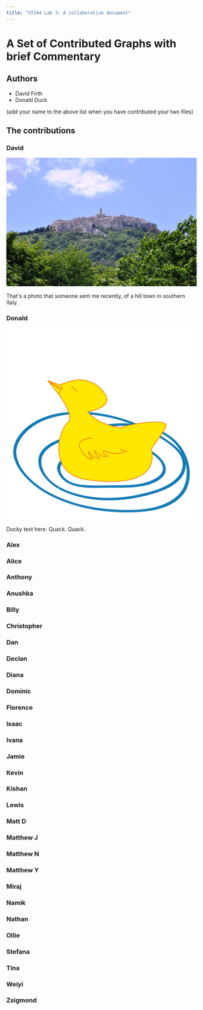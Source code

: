 ```yaml
---
title: "ST344 Lab 3: A collaborative document"
---
```


# A Set of Contributed Graphs with brief Commentary

## Authors

- David Firth
- Donald Duck

(add your name to the above list when you have contributed your two files)

## The contributions



### David

![A nice picture](ferrazzano.jpg)

That's a photo that someone sent me recently, of a hill town in southern Italy.

### Donald

![A duck](Donald-duckling.svg)

Ducky text here.  Quack. Quack.

### Alex

### Alice

### Anthony

### Anushka

### Billy

### Christopher

### Dan

### Declan

### Diana

### Dominic

### Florence

### Isaac

### Ivana

### Jamie

### Kevin

### Kishan

### Lewis

### Matt D

### Matthew J

### Matthew N

### Matthew Y

### Miraj

### Namik

### Nathan

### Ollie

### Stefana

### Tina

### Weiyi

### Zsigmond


